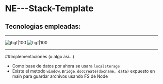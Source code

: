 # NE---Stack-Template

## Tecnologias empleadas:

---

![jhgf|100](https://victorroblesweb.es/wp-content/uploads/2018/01/nodejs-victorroblesweb.png)
![hgf|100](https://upload.wikimedia.org/wikipedia/commons/thumb/9/91/Electron_Software_Framework_Logo.svg/800px-Electron_Software_Framework_Logo.svg.png)

---

##Implementaciones (o algo asi...)

- Como base de datos por ahora se usara `localstorage`
- Existe el metodo `window.Bridge.docCreate(docname, data)` expuesto en main para guardar archivos usando FS de Node
